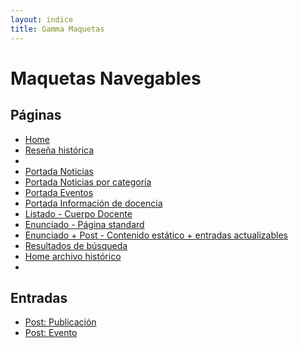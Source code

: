 ```yaml
---
layout: indice
title: Gamma Maquetas
---
```

<h1 class='blanco'>Maquetas Navegables</h1>
<h2 class='blanco'>Páginas</h2>
<ul>
  <li><a class='btn btn-md transparente-blanco' href="pags/home">Home <i class="icn icn-visto icn-md burdeo-opuesto"></i></a></li>
  <li><a class='btn btn-md transparente-blanco ' href="pags/">Reseña histórica <i class="icn icn-equis icn-md"></i></a><li>
  <li><a class='btn btn-md transparente-blanco' href="pags/portada_noticias">Portada Noticias <i class="icn icn-visto icn-md burdeo-opuesto"></i></a></li>
  <li><a class='btn btn-md transparente-blanco' href="pags/categoria_noticias">Portada Noticias por categoría <i class="icn icn-visto icn-md burdeo-opuesto"></i></a></li>
  <li><a class='btn btn-md transparente-blanco' href="pags/">Portada Eventos <i class="icn icn-equis icn-md rojo-claro"></i></a></li>
  <li><a class='btn btn-md transparente-blanco' href="pags/informacion_academica">Portada Información de docencia <i class="icn icn-visto icn-md rojo-claro"></i></a></li>
  <li><a class='btn btn-md transparente-blanco' href="pags/listado-cuerpo-docente">Listado - Cuerpo Docente <i class="icn icn-visto icn-md burdeo-opuesto"></i></a></li>
  <li><a class='btn btn-md transparente-blanco' href="pags/enunciado">Enunciado - Página standard <i class="icn icn-visto burdeo-opuesto icn-md"></i></a></li>
  <li><a class='btn btn-md transparente-blanco' href="pags/">Enunciado + Post - Contenido estático + entradas actualizables <i class="icn icn-equis icn-md rojo-claro"></i></a></li>
  <li><a class='btn btn-md transparente-blanco' href="pags/">Resultados de búsqueda <i class="icn icn-equis icn-md rojo-claro"></i></a></li>
  <li><a class='btn btn-md transparente-blanco ' href="pags/home-archivo">Home archivo histórico <i class="icn icn-vineta icn-md"></i></a><li>
</ul>
<h2 class='blanco'>Entradas</h2>
<ul>
  <li><a class='btn btn-md transparente-blanco' href="pags/publicacion">Post: Publicación <i class="icn icn-visto icn-md burdeo-opuesto"></i></a></li>
  <li><a class='btn btn-md transparente-blanco' href="pags/evento">Post: Evento <i class="icn icn-visto icn-md burdeo-opuesto"></i></a></li>
</ul>